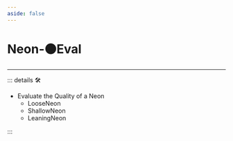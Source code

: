 ```yaml
---
aside: false
---
```

# Neon-🟠<motor>Eval</motor>

---

<!-- =================================================== -->
<!-- =================================================== -->
<!-- =================================================== -->
<!-- =================================================== -->
<!-- =================================================== -->
::: details 🛠

- Evaluate the Quality of a Neon
    - LooseNeon
    - ShallowNeon
    - LeaningNeon

:::
